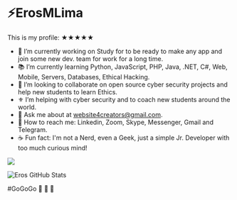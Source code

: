 <h1>⚡️ErosMLima</h1> 
  
  This is my profile: ★★★★★

- 👔 I’m currently working on Study for to be ready to make any app and join some new dev. team for work for a long time.
- 📚 I’m currently learning Python, JavaScript, PHP, Java, .NET, C#, Web, Mobile, Servers, Databases, Ethical Hacking.
- 🔰 I’m looking to collaborate on open source cyber security projects and help new students to learn Ethics.
- ⚜️ I’m helping with cyber security and to coach new students around the world.
- 💬 Ask me about at website4creators@gmail.com.
- 📲 How to reach me: Linkedin, Zoom, Skype, Messenger, Gmail and Telegram.
- ☕️ Fun fact: I'm not a Nerd, even a Geek, just a simple Jr. Developer with too much curious mind!

<img src="https://github-readme-stats.vercel.app/api?username=ErosMLima&&show_icons=true&title_color=ffffff&&icon_color=bb2acf&text_color=daf7dc&bg_color=151515" style="max-width:40%;" align="middle">

![Eros GitHub Stats](https://github-readme-stats.vercel.app/api?username=ErosMLima&show_icons=true&theme=radical)

 #GoGoGo 🚀 🚀 🚀
